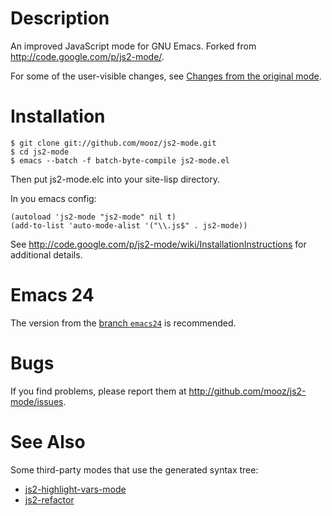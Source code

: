 Description
======

An improved JavaScript mode for GNU Emacs. Forked from <http://code.google.com/p/js2-mode/>.

For some of the user-visible changes, see
[Changes from the original mode](https://github.com/mooz/js2-mode/wiki/Changes-from-the-original-mode).

Installation
======

    $ git clone git://github.com/mooz/js2-mode.git
    $ cd js2-mode
    $ emacs --batch -f batch-byte-compile js2-mode.el

Then put js2-mode.elc into your site-lisp directory.

In you emacs config:

    (autoload 'js2-mode "js2-mode" nil t)
    (add-to-list 'auto-mode-alist '("\\.js$" . js2-mode))

See <http://code.google.com/p/js2-mode/wiki/InstallationInstructions> for
additional details.

Emacs 24
========

The version from the [branch `emacs24`](https://github.com/mooz/js2-mode/tree/emacs24) is recommended.

Bugs
====

If you find problems, please report them at <http://github.com/mooz/js2-mode/issues>.

See Also
======

Some third-party modes that use the generated syntax tree:

* [js2-highlight-vars-mode](http://mihai.bazon.net/projects/editing-javascript-with-emacs-js2-mode/js2-highlight-vars-mode)
* [js2-refactor](https://github.com/magnars/js2-refactor.el)
